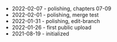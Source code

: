 
- 2022-02-07 - polishing, chapters 07-09
- 2022-02-01 - polishing, merge test
- 2022-01-31 - polishing, edit-branch
- 2022-01-26 - first public upload
- 2021-08-19 - initialized
